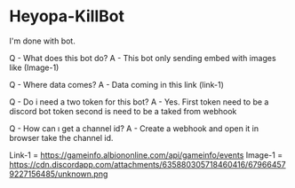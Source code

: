 # Heyopa-KillBot

I'm done with bot.

Q - What does this bot do? 
A - This bot only sending embed with images like (Image-1)

Q - Where data comes? 
A - Data coming in this link (link-1)

Q - Do i need a two token for this bot? 
A - Yes. First token need to be a discord bot token second is need to be a taked from webhook

Q - How can ı get a channel id?
A - Create a webhook and open it in browser take the channel id.

Link-1 = https://gameinfo.albiononline.com/api/gameinfo/events
Image-1 = https://cdn.discordapp.com/attachments/635880305718460416/679664579227156485/unknown.png

